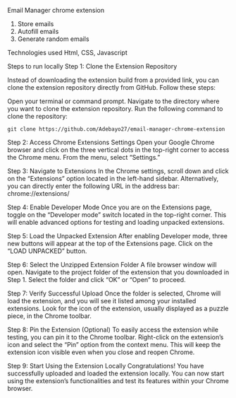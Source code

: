 Email Manager chrome extension

1. Store emails
2. Autofill emails
3. Generate random emails

Technologies used
Html, CSS, Javascript

Steps to run locally
Step 1: Clone the Extension Repository

Instead of downloading the extension build from a provided link, you can clone the extension repository directly from GitHub. Follow these steps:

Open your terminal or command prompt.
Navigate to the directory where you want to clone the extension repository.
Run the following command to clone the repository:
```
git clone https://github.com/Adebayo27/email-manager-chrome-extension
```
Step 2: Access Chrome Extensions Settings
Open your Google Chrome browser and click on the three vertical dots in the top-right corner to access the Chrome menu. From the menu, select “Settings.”

Step 3: Navigate to Extensions
In the Chrome settings, scroll down and click on the “Extensions” option located in the left-hand sidebar. Alternatively, you can directly enter the following URL in the address bar: chrome://extensions/

Step 4: Enable Developer Mode
Once you are on the Extensions page, toggle on the “Developer mode” switch located in the top-right corner. This will enable advanced options for testing and loading unpacked extensions.

Step 5: Load the Unpacked Extension
After enabling Developer mode, three new buttons will appear at the top of the Extensions page. Click on the “LOAD UNPACKED” button.

Step 6: Select the Unzipped Extension Folder
A file browser window will open. Navigate to the project folder of the extension that you downloaded in Step 1. Select the folder and click “OK” or “Open” to proceed.

Step 7: Verify Successful Upload
Once the folder is selected, Chrome will load the extension, and you will see it listed among your installed extensions. Look for the icon of the extension, usually displayed as a puzzle piece, in the Chrome toolbar.

Step 8: Pin the Extension (Optional)
To easily access the extension while testing, you can pin it to the Chrome toolbar. Right-click on the extension’s icon and select the “Pin” option from the context menu. This will keep the extension icon visible even when you close and reopen Chrome.

Step 9: Start Using the Extension Locally
Congratulations! You have successfully uploaded and loaded the extension locally. You can now start using the extension’s functionalities and test its features within your Chrome browser.